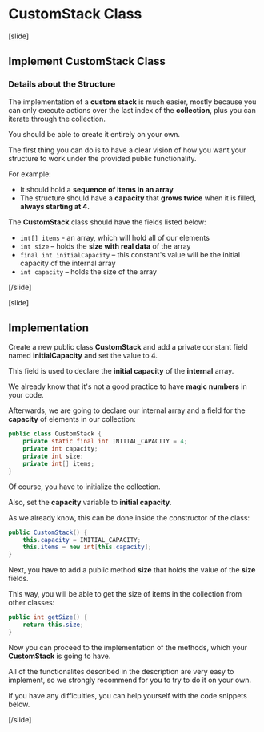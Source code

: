 # CustomStack Class

[slide]

## Implement CustomStack Class

### Details about the Structure

The implementation of a **custom stack** is much easier, mostly because you can only execute actions over the last index of the **collection**, plus you can iterate through the collection.

You should be able to create it entirely on your own.

The first thing you can do is to have a clear vision of how you want your structure to work under the provided public functionality.

For example:
- It should hold a **sequence of items in an array**
- The structure should have a **capacity** that **grows twice** when it is filled, **always starting at 4**. 

The **CustomStack** class should have the fields listed below:

- `int[] items` - an array, which will hold all of our elements
- `int size` – holds the **size with real data** of the array
- `final int initialCapacity` – this constant's value will be the initial capacity of the internal array
- `int capacity` – holds the size of the array

[/slide]


[slide]

## Implementation

Create a new public class **CustomStack** and add a private constant field named **initialCapacity** and set the value to 4.

This field is used to declare the **initial capacity** of the **internal** array.

We already know that it's not a good practice to have **magic numbers** in your code.

Afterwards, we are going to declare our internal array and a field for the **capacity** of elements in our collection:

```java
public class CustomStack {
    private static final int INITIAL_CAPACITY = 4;
    private int capacity;
    private int size;
    private int[] items;
}
```

Of course, you have to initialize the collection.

Also, set the **capacity** variable to **initial capacity**.

As we already know, this can be done inside the constructor of the class:

```java
public CustomStack() {
    this.capacity = INITIAL_CAPACITY;
    this.items = new int[this.capacity];
}
```
Next, you have to add a public method **size** that holds the value of the **size** fields.

This way, you will be able to get the size of items in the collection from other classes:

```java
public int getSize() {
    return this.size;
}
```

Now you can proceed to the implementation of the methods, which your **CustomStack** is going to have.

All of the functionalites described in the description are very easy to implement, so we strongly recommend for you to try to do it on your own.

If you have any difficulties, you can help yourself with the code snippets below.


[/slide]